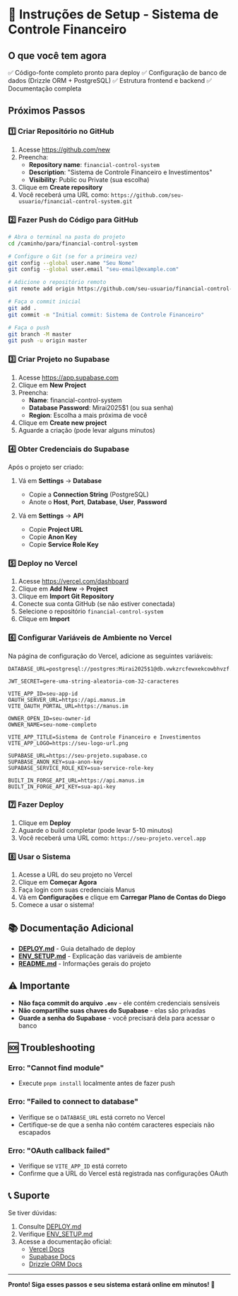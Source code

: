 # 🚀 Instruções de Setup - Sistema de Controle Financeiro

## O que você tem agora

✅ Código-fonte completo pronto para deploy
✅ Configuração de banco de dados (Drizzle ORM + PostgreSQL)
✅ Estrutura frontend e backend
✅ Documentação completa

## Próximos Passos

### 1️⃣ Criar Repositório no GitHub

1. Acesse https://github.com/new
2. Preencha:
   - **Repository name**: `financial-control-system`
   - **Description**: "Sistema de Controle Financeiro e Investimentos"
   - **Visibility**: Public ou Private (sua escolha)
3. Clique em **Create repository**
4. Você receberá uma URL como: `https://github.com/seu-usuario/financial-control-system.git`

### 2️⃣ Fazer Push do Código para GitHub

```bash
# Abra o terminal na pasta do projeto
cd /caminho/para/financial-control-system

# Configure o Git (se for a primeira vez)
git config --global user.name "Seu Nome"
git config --global user.email "seu-email@example.com"

# Adicione o repositório remoto
git remote add origin https://github.com/seu-usuario/financial-control-system.git

# Faça o commit inicial
git add .
git commit -m "Initial commit: Sistema de Controle Financeiro"

# Faça o push
git branch -M master
git push -u origin master
```

### 3️⃣ Criar Projeto no Supabase

1. Acesse https://app.supabase.com
2. Clique em **New Project**
3. Preencha:
   - **Name**: financial-control-system
   - **Database Password**: Mirai2025$1 (ou sua senha)
   - **Region**: Escolha a mais próxima de você
4. Clique em **Create new project**
5. Aguarde a criação (pode levar alguns minutos)

### 4️⃣ Obter Credenciais do Supabase

Após o projeto ser criado:

1. Vá em **Settings** → **Database**
   - Copie a **Connection String** (PostgreSQL)
   - Anote o **Host**, **Port**, **Database**, **User**, **Password**

2. Vá em **Settings** → **API**
   - Copie **Project URL**
   - Copie **Anon Key**
   - Copie **Service Role Key**

### 5️⃣ Deploy no Vercel

1. Acesse https://vercel.com/dashboard
2. Clique em **Add New** → **Project**
3. Clique em **Import Git Repository**
4. Conecte sua conta GitHub (se não estiver conectada)
5. Selecione o repositório `financial-control-system`
6. Clique em **Import**

### 6️⃣ Configurar Variáveis de Ambiente no Vercel

Na página de configuração do Vercel, adicione as seguintes variáveis:

```
DATABASE_URL=postgresql://postgres:Mirai2025$1@db.vwkzrcfewxekcowbhvzf.supabase.co:5432/postgres

JWT_SECRET=gere-uma-string-aleatoria-com-32-caracteres

VITE_APP_ID=seu-app-id
OAUTH_SERVER_URL=https://api.manus.im
VITE_OAUTH_PORTAL_URL=https://manus.im

OWNER_OPEN_ID=seu-owner-id
OWNER_NAME=seu-nome-completo

VITE_APP_TITLE=Sistema de Controle Financeiro e Investimentos
VITE_APP_LOGO=https://seu-logo-url.png

SUPABASE_URL=https://seu-projeto.supabase.co
SUPABASE_ANON_KEY=sua-anon-key
SUPABASE_SERVICE_ROLE_KEY=sua-service-role-key

BUILT_IN_FORGE_API_URL=https://api.manus.im
BUILT_IN_FORGE_API_KEY=sua-api-key
```

### 7️⃣ Fazer Deploy

1. Clique em **Deploy**
2. Aguarde o build completar (pode levar 5-10 minutos)
3. Você receberá uma URL como: `https://seu-projeto.vercel.app`

### 8️⃣ Usar o Sistema

1. Acesse a URL do seu projeto no Vercel
2. Clique em **Começar Agora**
3. Faça login com suas credenciais Manus
4. Vá em **Configurações** e clique em **Carregar Plano de Contas do Diego**
5. Comece a usar o sistema!

## 📚 Documentação Adicional

- **[DEPLOY.md](./DEPLOY.md)** - Guia detalhado de deploy
- **[ENV_SETUP.md](./ENV_SETUP.md)** - Explicação das variáveis de ambiente
- **[README.md](./README.md)** - Informações gerais do projeto

## ⚠️ Importante

- **Não faça commit do arquivo `.env`** - ele contém credenciais sensíveis
- **Não compartilhe suas chaves do Supabase** - elas são privadas
- **Guarde a senha do Supabase** - você precisará dela para acessar o banco

## 🆘 Troubleshooting

### Erro: "Cannot find module"
- Execute `pnpm install` localmente antes de fazer push

### Erro: "Failed to connect to database"
- Verifique se o `DATABASE_URL` está correto no Vercel
- Certifique-se de que a senha não contém caracteres especiais não escapados

### Erro: "OAuth callback failed"
- Verifique se `VITE_APP_ID` está correto
- Confirme que a URL do Vercel está registrada nas configurações OAuth

## 📞 Suporte

Se tiver dúvidas:
1. Consulte [DEPLOY.md](./DEPLOY.md)
2. Verifique [ENV_SETUP.md](./ENV_SETUP.md)
3. Acesse a documentação oficial:
   - [Vercel Docs](https://vercel.com/docs)
   - [Supabase Docs](https://supabase.com/docs)
   - [Drizzle ORM Docs](https://orm.drizzle.team)

---

**Pronto! Siga esses passos e seu sistema estará online em minutos! 🚀**

